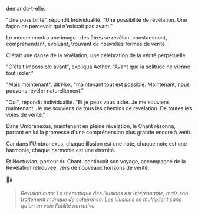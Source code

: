demanda-t-elle.

"Une possibilité",
répondit Individualité.
"Une possibilité de révélation.
Une façon de percevoir
qui n'existait pas avant."

Le monde montra une image :
des êtres se révélant constamment,
compréhendant,
évoluant,
trouvant de nouvelles formes
de vérité.

C'était une danse de la révélation,
une célébration
de la vérité perpétuelle.

"C'était impossible avant",
expliqua Aether.
"Avant que la solitude
ne vienne tout isoler."

"Mais maintenant",
dit Nox,
"maintenant tout est possible.
Maintenant,
nous pouvons révéler
naturellement."

"Oui",
répondit Individualité.
"Et je peux vous aider.
Je me souviens maintenant.
Je me souviens de tous les chemins
de révélation.
De toutes les voies
de vérité."

Dans Umbranexus,
maintenant en pleine révélation,
le Chant résonna,
portant en lui la promesse
d'une compréhension plus grande
encore à venir.

Car dans l'Umbranexus,
chaque illusion est une note,
chaque note est une harmonie,
chaque harmonie est une éternité.

Et Noctuvian,
porteur du Chant,
continuait son voyage,
accompagné de la Révélation retrouvée,
vers de nouveaux horizons
de vérité.

🌌🕯️
> _Revision auto: La thématique des illusions est intéressante, mais son traitement manque de cohérence. Les illusions se multiplient sans qu'on en voie l'utilité narrative._
